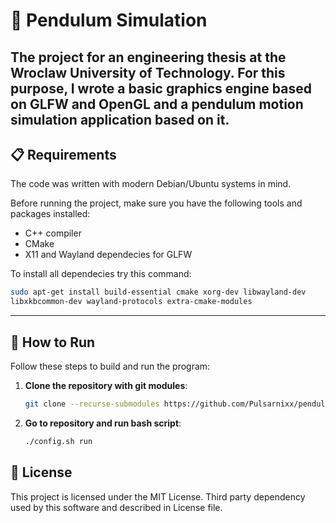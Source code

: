 # 🌟 Pendulum Simulation

The project for an engineering thesis at the Wroclaw University of Technology. 
For this purpose, I wrote a basic graphics engine based on GLFW and OpenGL and a pendulum motion simulation application based on it.
---
## 📋 Requirements

The code was written with modern Debian/Ubuntu systems in mind.

Before running the project, make sure you have the following tools and packages installed:
* C++ compiler
* CMake
* X11 and Wayland dependecies for GLFW

To install all dependecies try this command:
```bash
sudo apt-get install build-essential cmake xorg-dev libwayland-dev
libxkbcommon-dev wayland-protocols extra-cmake-modules
```
---

## 🚀 How to Run

Follow these steps to build and run the program:

1. **Clone the repository with git modules**:
   ```bash
   git clone --recurse-submodules https://github.com/Pulsarnixx/pendulum-simulation.git
   ```
2. **Go to repository and run bash script**:
   ```bash
   ./config.sh run
   ```
 ## 📄 License
 This project is licensed under the MIT License. Third party dependency used by this software and described in License file.

